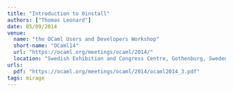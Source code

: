 ```yaml
---
title: "Introduction to 0install"
authors: ["Thomas Leonard"]
date: 05/09/2014
venue:
  name: "the OCaml Users and Developers Workshop"
  short-name: "OCaml14"
  url: "https://ocaml.org/meetings/ocaml/2014/"
  location: "Swedish Exhibition and Congress Centre, Gothenburg, Sweden"
urls:
  pdf: "https://ocaml.org/meetings/ocaml/2014/ocaml2014_3.pdf"
tags: mirage
---
```

